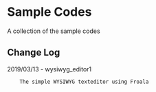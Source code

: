 # Sample Codes
A collection of the sample codes


## Change Log

2019/03/13
	- wysiwyg_editor1

        The simple WYSIWYG texteditor using Froala